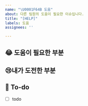 ```yaml
---
name: "\U0001F64B 도움"
about: 다른 팀원의 도움이 필요한 이슈입니다.
title: "[HELP]"
labels: 도움
assignees: ''

---
```


## 😂  도움이 필요한 부분
<!-- 문서화할 부분에대해 설명해주세요. -->

## 😢내가 도전한 부분
<!-- 내가 한 방법 및 구현해본 기능을 작성해주세요. -->

## 😤  To-do
<!-- 해야 할 일들을 적어주세요. -->
- [ ] todo
